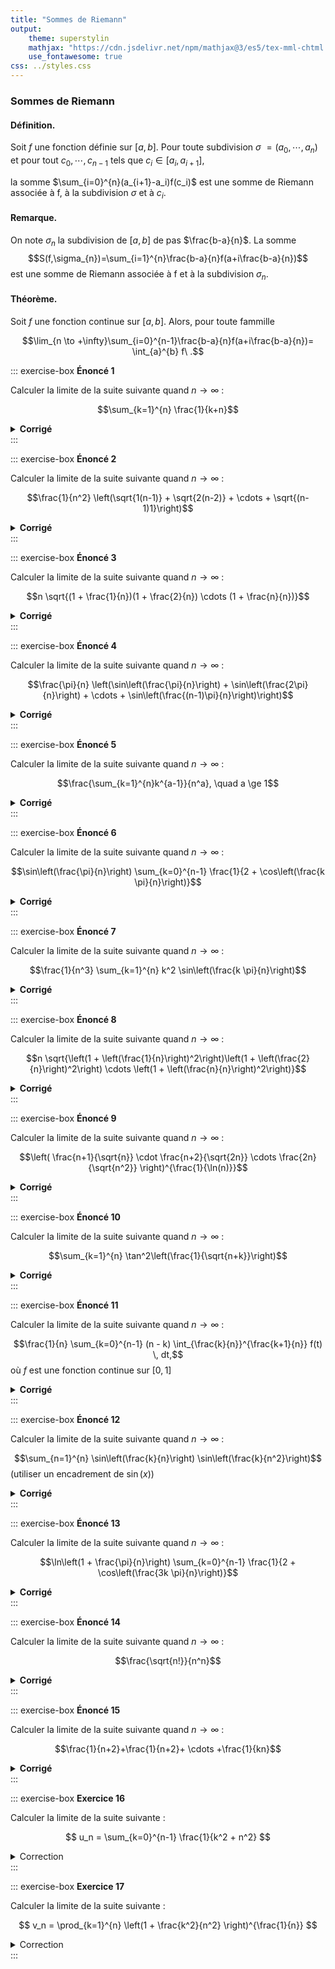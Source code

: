 ```yaml
---
title: "Sommes de Riemann"
output: 
    theme: superstylin
    mathjax: "https://cdn.jsdelivr.net/npm/mathjax@3/es5/tex-mml-chtml.js"
    use_fontawesome: true
css: ../styles.css
---
```


### Sommes de Riemann

#### Définition.

Soit $f$ une fonction définie sur $[a,b]$. Pour toute subdivision $\sigma$ $=(a_0, \cdots, a_n)$ et pour tout $c_0,\cdots,c_{n-1}$ tels que $c_i \in [a_i,a_{i+1}]$,

la somme $\sum_{i=0}^{n}(a_{i+1}-a_i)f(c_i)$ est une somme de Riemann associée à f, à la subdivision $\sigma$ et à $c_i$.

#### Remarque.

On note $\sigma_{n}$ la subdivision de $[a,b]$ de pas $\frac{b-a}{n}$. La somme $$S(f,\sigma_{n})=\sum_{i=1}^{n}\frac{b-a}{n}f(a+i\frac{b-a}{n})$$ est une somme de Riemann associée à f et à la subdivision $\sigma_{n}$.

#### Théorème.

Soit $f$ une fonction continue sur $[a,b]$. Alors, pour toute fammille

$$\lim_{n \to +\infty}\sum_{i=0}^{n-1}\frac{b-a}{n}f(a+i\frac{b-a}{n})= \int_{a}^{b} f\ .$$

::: exercise-box
**Énoncé 1**

Calculer la limite de la suite suivante quand $n \to \infty$ :

$$\sum_{k=1}^{n} \frac{1}{k+n}$$

<details>

<summary><strong>Corrigé</strong></summary>

Posons $x_n = \sum_{k=1}^{n} \frac{1}{k+n}$ , donc $$\sum_{k=1}^{n} \frac{1}{n(\frac{k}{n}+1)} = \frac{1}{n}\sum_{k=1}^{n}\frac{1}{\frac{k}{n}+1}$$

avec $f(t)$ =$\frac{1}{1+t}$ sur $[0,1]$, on reconnait la somme de Riemann et la subdivision régulière est $\sigma_{n}^{k}$ = $\frac{k}{n}$, $k \in \{1, \dots, n\}$.

Comme $f$ est continue sur $[0,1]$, donc elle est intégrable au sens de Riemann sur $[0,1]$.

La limite est donc $$\lim_{n \to +\infty} x_n = \int_{0}^{1} f(t) \, dt = \int_{0}^{1}\frac{1}{1+t}\,dt = [ \ln(1+t) ]_{0}^{1} = \ln2$$

</details>
:::

::: exercise-box
**Énoncé 2**

Calculer la limite de la suite suivante quand $n \to \infty$ :

$$\frac{1}{n^2} \left(\sqrt{1(n-1)} + \sqrt{2(n-2)} + \cdots + \sqrt{(n-1)1}\right)$$

<details>

<summary><strong>Corrigé</strong></summary>

Posons $$c_n = \frac{1}{n^2} \left(\sqrt{1(n-1)} + \sqrt{2(n-2)} + \cdots + \sqrt{(n-1)1}\right)$$ En factorisant, on remarque que $$c_n = \frac{1}{n} \sum_{k=1}^{n-1}\sqrt{ \frac{k}{n}(1-\frac{k}{n})} $$

Ainsi, $f(t) = \sqrt{t(1-t)}$ sur $[0,1]$, on reconnait la somme de Riemann et la subdivision régulière est $\sigma_{n}^{k}$ = $\frac{k}{n}$, $k \in \{1, \dots, n\}$.

Comme $f$ est continue sur $[0,1]$, elle est intégrable au sens de Riemann sur $[0,1]$.

La limite est donc $$\lim_{n \to +\infty} c_n = \int_{0}^{1} f(t) \, dt = \int_{0}^{n} \sqrt{t(1-t)}$$

Rappel : $$t(1-t) = t-t^2 = \frac{1}{4}-(t-\frac{1}{2})^2 = \frac{1}{4}(1-(2t-1)^2 )$$

En effectuant un changement de variable, $2t-1 =$ $\sin{y}$, on obtient :

$$ c_n = \frac{1}{8}\int_{-\frac{\pi}{2}}^{\frac{\pi}{2}} (\cos(2y)+1)dy = \frac{\pi}{8}$$

</details>
:::

::: exercise-box
**Énoncé 3**

Calculer la limite de la suite suivante quand $n \to \infty$ :

$$n \sqrt{(1 + \frac{1}{n})(1 + \frac{2}{n}) \cdots (1 + \frac{n}{n})}$$

<details>

<summary><strong>Corrigé</strong></summary>

Indication:

On applique $\ln$ et après on reconnait la fonction $f$

</details>
:::

::: exercise-box
**Énoncé 4**

Calculer la limite de la suite suivante quand $n \to \infty$ :

$$\frac{\pi}{n} \left(\sin\left(\frac{\pi}{n}\right) + \sin\left(\frac{2\pi}{n}\right) + \cdots + \sin\left(\frac{(n-1)\pi}{n}\right)\right)$$

<details>

<summary><strong>Corrigé</strong></summary>

Soit $$d_n = \frac{\pi}{n} \left(\sin\left(\frac{\pi}{n}\right) + \sin\left(\frac{2\pi}{n}\right) + \cdots + \sin\left(\frac{(n-1)\pi}{n}\right)\right)$$

donc, $$d_n = \frac{\pi}{n}\sum_{k=0}^{n-1}\sin(\frac{k}{n}\pi)$$ Avec, $f(t) = \sin(t)$ sur $[0,\pi]$, on reconnait la somme de Riemann et la subdivision régulière est $\sigma_{n}^{k}$ = $\frac{k}{n}$, $k \in \{1, \dots, n\}$. Comme $f$ est continue sur $[0,\pi]$, donc elle est intégrable au sens de Riemann sur $[0,\pi]$.

La limite est donc $$\lim_{n \to +\infty} d_n = \int_{0}^{\pi} f(t) \, dt = \int_{0}^{\pi}\sin(t)\,dt = [ -\cos(t) ]_{0}^{\pi} = 2$$

</details>
:::

::: exercise-box
**Énoncé 5**

Calculer la limite de la suite suivante quand $n \to \infty$ :

$$\frac{\sum_{k=1}^{n}k^{a-1}}{n^a}, \quad a \ge 1$$

<details>

<summary><strong>Corrigé</strong></summary>

Posons $$ e_n = \frac{\sum_{k=1}^{n}k^{a-1}}{n^a}, \quad a \ge 1$$

Alors $$ e_n =\sum_{k=1}^{n}\frac{k^{a-1}}{n^a} = \frac{1}{n}\sum_{k=1}^{n}\frac{k^{a-1}}{n^{a-1}} = \frac{1}{n}\sum_{k=1}^{n} \left(\frac{k}{n} \right)^{a-1}$$

avec $f(t) = t^{a-1}$ sur $[0,1]$, on reconnait la somme de Riemann et la subdivision régulière est $\sigma_{n}^{k}$ = $\frac{k}{n}$, $k \in \{1, \dots, n\}$.

Comme $f$ est continue sur $[0,1]$, elle est intégrable au sens de Riemann sur $[0,1]$.

La limite est donc $$\lim_{n \to +\infty} e_n = \int_{0}^{1} f(t) \, dt = \int_{0}^{1}t^{a-1}\,dt= \frac{1}{a}$$

</details>
:::

::: exercise-box
**Énoncé 6**

Calculer la limite de la suite suivante quand $n \to \infty$ :

$$\sin\left(\frac{\pi}{n}\right) \sum_{k=0}^{n-1} \frac{1}{2 + \cos\left(\frac{k \pi}{n}\right)}$$

<details>

<summary><strong>Corrigé</strong></summary>

<!-- Insère la solution ici -->

Indication:

Il faut donner une équivalence de $\sin$

</details>
:::

::: exercise-box
**Énoncé 7**

Calculer la limite de la suite suivante quand $n \to \infty$ :

$$\frac{1}{n^3} \sum_{k=1}^{n} k^2 \sin\left(\frac{k \pi}{n}\right)$$

<details>

<summary><strong>Corrigé</strong></summary>

<!-- Insère la solution ici -->

Posons $$
f_n = \frac{1}{n^3} \sum_{k=1}^{n} k^2 \sin\left(\frac{k \pi}{n}\right)
$$

Alors $$
f_n = \frac{1}{n} \sum_{k=1}^{n} \frac{k^2}{n^2} \sin\left(\frac{k \pi}{n}\right) = \frac{1}{\pi^3} \frac{\pi}{n} \sum_{k=1}^{n} \left(\frac{k\pi}{n}\right)^2 \sin\left(\frac{k \pi}{n}\right)
$$

Avec $f(t) = t^2 \sin(t)$ sur $[0, \pi]$, on reconnaît la somme de Riemann, et la subdivision régulière est $$
\sigma_{n}^{k} = \frac{k}{n}, \quad k \in \{1, \dots, n\}.
$$

Comme $f$ est continue sur $[0, \pi]$, elle est donc intégrable au sens de Riemann sur $[0, \pi]$.

Finalement, nous avons $$
\lim_{n \to +\infty} f_n = \frac{1}{\pi^3} \int_0^\pi f(t) \, dt = \frac{1}{\pi^3} \int_0^\pi t^2 \sin(t) \, dt = \frac{\pi^2 + 4}{\pi^3}.
$$

</details>
:::

::: exercise-box
**Énoncé 8**

Calculer la limite de la suite suivante quand $n \to \infty$ :

$$n \sqrt{\left(1 + \left(\frac{1}{n}\right)^2\right)\left(1 + \left(\frac{2}{n}\right)^2\right) \cdots \left(1 + \left(\frac{n}{n}\right)^2\right)}$$

<details>

<summary><strong>Corrigé</strong></summary>

<!-- Insère la solution ici -->

On pose $$
g_n = n \sqrt{\left(1 + \left(\frac{1}{n}\right)^2\right)\left(1 + \left(\frac{2}{n}\right)^2\right) \cdots \left(1 + \left(\frac{n}{n}\right)^2\right)}
$$

Indication:

On pose $$
G_n = \ln(g_n) = \frac{1}{n} \sum_{k=1}^{n} \ln\left(1 + \frac{k}{n}\right)
$$

Avec $f(t) = \ln(1+t)$ sur $[0,1]$, on reconnaît la somme de Riemann et la subdivision régulière est $$
\sigma_{n}^{k} = \frac{k}{n}, \quad k \in \{1, \dots, n\}.
$$ Comme $f$ est continue sur $[0,1]$, donc elle est intégrable au sens de Riemann sur $[0,1]$, et $$
\int_0^1 \ln(1+t) \, dt = 2\ln(2) - 1.
$$

Or grâce à la continuité de la fonction $\ln$, on a : $$
\lim_{n \to +\infty} g_n = e^{2\ln(2) - 1} = \frac{4}{e}.
$$

</details>
:::

::: exercise-box
**Énoncé 9**

Calculer la limite de la suite suivante quand $n \to \infty$ :

$$\left( \frac{n+1}{\sqrt{n}} \cdot \frac{n+2}{\sqrt{2n}} \cdots \frac{2n}{\sqrt{n^2}} \right)^{\frac{1}{\ln(n)}}$$

<details>

<summary><strong>Corrigé</strong></summary>

<!-- Insère la solution ici -->

Indication:

On applique $\ln(x_n)$

</details>
:::

::: exercise-box
**Énoncé 10**

Calculer la limite de la suite suivante quand $n \to \infty$ :

$$\sum_{k=1}^{n} \tan^2\left(\frac{1}{\sqrt{n+k}}\right)$$

<details>

<summary><strong>Corrigé</strong></summary>

<!-- Insère la solution ici -->

La limite de cette suite est ...

</details>
:::

::: exercise-box
**Énoncé 11**

Calculer la limite de la suite suivante quand $n \to \infty$ :

$$\frac{1}{n} \sum_{k=0}^{n-1} (n - k) \int_{\frac{k}{n}}^{\frac{k+1}{n}} f(t) \, dt,$$ où $f$ est une fonction continue sur $[0, 1]$

<details>

<summary><strong>Corrigé</strong></summary>

<!-- Insère la solution ici -->

La limite de cette suite est ...

</details>
:::

::: exercise-box
**Énoncé 12**

Calculer la limite de la suite suivante quand $n \to \infty$ :

$$\sum_{n=1}^{n} \sin\left(\frac{k}{n}\right) \sin\left(\frac{k}{n^2}\right)$$ (utiliser un encadrement de $\sin(x)$)

<details>

<summary><strong>Corrigé</strong></summary>

<!-- Insère la solution ici -->

La limite de cette suite est ...

</details>
:::

::: exercise-box
**Énoncé 13**

Calculer la limite de la suite suivante quand $n \to \infty$ :

$$\ln\left(1 + \frac{\pi}{n}\right) \sum_{k=0}^{n-1} \frac{1}{2 + \cos\left(\frac{3k \pi}{n}\right)}$$

<details>

<summary><strong>Corrigé</strong></summary>

<!-- Insère la solution ici -->

Indication:

On donne une équivalence de $\ln\left(1 + \frac{\pi}{n}\right)$.

Puis sur l'intégrale, après avoir reconnu la fonction associée,

on effectue un changement de variable: $u = \tan\left(\frac{x}{2}\right)$

</details>
:::

::: exercise-box
**Énoncé 14**

Calculer la limite de la suite suivante quand $n \to \infty$ :

$$\frac{\sqrt{n!}}{n^n}$$

<details>

<summary><strong>Corrigé</strong></summary>

<!-- Insère la solution ici -->

Pareil,

On pose $V_n = \ln(u_n)$, avec $u_n = \frac{\sqrt{n!}}{n^n}$ et par la continuité de $\ln$, on arrive à trouver le résultat voulu.

</details>
:::

::: exercise-box
**Énoncé 15**

Calculer la limite de la suite suivante quand $n \to \infty$ :

$$\frac{1}{n+2}+\frac{1}{n+2}+ \cdots +\frac{1}{kn}$$

<details>

<summary><strong>Corrigé</strong></summary>

Indication: On factorise par $\frac{1}{n}$,

Puis on reconnaît la fonction $f(t) = \frac{1}{1+t}$ sur l'intervalle $[0,k-1]$. Et enfin, on obtient le résultat voulu.

</details>
:::

::: exercise-box
**Exercice 16**

Calculer la limite de la suite suivante :

$$ u_n = \sum_{k=0}^{n-1} \frac{1}{k^2 + n^2} $$

<details>

<summary>Correction</summary>

1.  Soit $u_n = \sum_{k=0}^{n-1} \frac{1}{k^2 + n^2} = \frac{1}{n} \sum_{k=0}^{n-1} \frac{1}{\left(\frac{k}{n}\right)^2 + 1}$. En posant $f(x) = \frac{1}{1 + x^2}$, nous venons d'écrire la somme de Riemann correspondant à $\int_0^1 f(x) \, dx$. Cette intégrale se calcule facilement :

$$
\int_0^1 \frac{dt}{1 + t^2} = \left[ \arctan(t) \right]_0^1 = \frac{\pi}{4} - 0 = \frac{\pi}{4}.
$$

La somme de Riemann $u_n$, convergeant vers $\int_0^1 f(x) \, dx$, nous venons de montrer que $u_n$ converge vers $\frac{\pi}{4}$.

</details>
:::

::: exercise-box
**Exercice 17**

Calculer la limite de la suite suivante :

$$ v_n = \prod_{k=1}^{n} \left(1 + \frac{k^2}{n^2} \right)^{\frac{1}{n}} $$

<details>

<summary>Correction</summary>

2.  Soit $v_n = \prod_{k=1}^{n} \left(1 + \frac{k^2}{n^2} \right)^{\frac{1}{n}}$. Notons

$$
w_n = \ln(v_n) = \frac{1}{n} \sum_{k=1}^{n} \ln\left(1 + \frac{k^2}{n^2} \right).
$$

En posant $g(x) = \ln(1 + x^2)$, nous reconnaissons la somme de Riemann correspondant à $\int_0^1 g(x) \, dx$. Calculons cette intégrale :

$$
I = \int_0^1 g(x) \, dx = \int_0^1 \ln(1 + x^2) \, dx.
$$

Utilisons l'intégration par parties :

$$
\begin{aligned}
I &= \left[ x \ln(1 + x^2) \right]_{0}^{1} - \int_{0}^{1} \frac{2x}{1 + x^2} x \, dx \\
  &= \ln(1 + 1^2) - 2 \int_{0}^{1} \frac{x^2}{1 + x^2} \, dx \\
  &= \ln(2) - 2 \left( \int_{0}^{1} 1 - \frac{1}{1 + x^2} \, dx \right) \\
  &= \ln(2) - 2 \left( \left[ x \right]_{0}^{1} - \int_{0}^{1} \frac{dx}{1 + x^2} \right) \\
  &= \ln(2) - 2 \left( 1 - \frac{\pi}{4} \right) \\
  &= \ln(2) - 2 + \frac{\pi}{2}.
\end{aligned}
$$

Nous venons de prouver que $w_n = \ln(v_n)$ converge vers $I = \ln(2) - 2 + \frac{\pi}{2}$, et puisque la fonction $\exp$ est continue, alors $v_n = \exp(w_n)$ converge vers

$$
\exp \left( \ln(2) - 2 + \frac{\pi}{2} \right) = 2 \exp \left( \frac{\pi}{2} - 2 \right).
$$

Conclusion : $(v_n)$ a pour limite $2\exp\left( \frac{\pi}{2} - 2 \right)$.

</details>
:::
